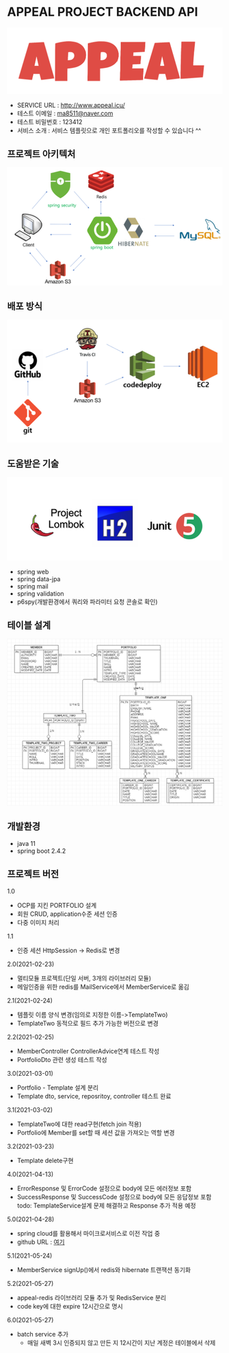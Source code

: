 # APPEAL PROJECT BACKEND API
![logo](./images/logo.PNG)
- SERVICE URL : <http://www.appeal.icu/>
- 테스트 이메일 : ma8511@naver.com
- 테스트 비밀번호 : 123412
- 서비스 소개 : 서비스 템플릿으로 개인 포트폴리오를 작성할 수 있습니다 ^^

## 프로젝트 아키텍처
![architecture](./images/architecturev2.PNG)


## 배포 방식
![deploy](./images/deployv1.PNG)


## 도움받은 기술
![helper](./images/helperv2.PNG)

- spring web
- spring data-jpa
- spring mail
- spring validation
- p6spy(개발환경에서 쿼리와 파라미터 요청 콘솔로 확인)


## 테이블 설계
![er_diagram](./images/er_diagram4.PNG)


## 개발환경
- java 11
- spring boot 2.4.2


## 프로젝트 버전
1.0
- OCP를 지킨 PORTFOLIO 설계
- 회원 CRUD, application수준 세션 인증
- 다중 이미지 처리

1.1
- 인증 세션 HttpSession -> Redis로 변경

2.0(2021-02-23)
- 멀티모듈 프로젝트(단일 서버, 3개의 라이브러리 모듈)
- 메일인증을 위한 redis를 MailService에서 MemberService로 옮김

2.1(2021-02-24)
- 템플릿 이름 양식 변경(임의로 지정한 이름->TemplateTwo)
- TemplateTwo 동적으로 필드 추가 가능한 버전으로 변경

2.2(2021-02-25)
- MemberController ControllerAdvice연계 테스트 작성
- PortfolioDto 관련 생성 테스트 작성

3.0(2021-03-01)
- Portfolio - Template 설계 분리
- Template dto, service, reposritoy, controller 테스트 완료

3.1(2021-03-02)
- TemplateTwo에 대한 read구현(fetch join 적용)
- Portfolio에 Member를 set할 때 세션 값을 가져오는 역할 변경

3.2(2021-03-23)
- Template delete구현

4.0(2021-04-13)
- ErrorResponse 및 ErrorCode 설정으로 body에 모든 에러정보 포함
- SuccessResponse 및 SuccessCode 설정으로 body에 모든 응답정보 포함
todo: TemplateService설계 문제 해결하고 Response 추가 적용 예정

5.0(2021-04-28)
- spring cloud를 활용해서 마이크로서비스로 이전 작업 중
- github URL : [여기](https://github.com/cjswoduddn/appeal-msa)

5.1(2021-05-24)
- MemberService signUp()에서 redis와 hibernate 트랜잭션 동기화

5.2(2021-05-27)
- appeal-redis 라이브러리 모듈 추가 및 RedisService 분리
- code key에 대한 expire 12시간으로 명시

6.0(2021-05-27)
- batch service 추가
    - 매일 새벽 3시 인증되지 않고 만든 지 12시간이 지난 계정은 테이블에서 삭제
    


